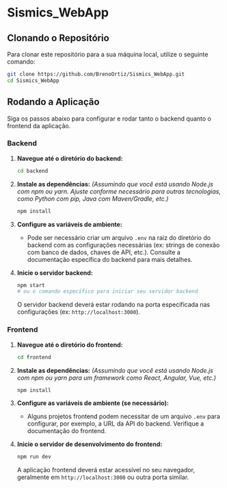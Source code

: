 # Sismics_WebApp

## Clonando o Repositório

Para clonar este repositório para a sua máquina local, utilize o seguinte comando:

```bash
git clone https://github.com/BrenoOrtiz/Sismics_WebApp.git
cd Sismics_WebApp
```

## Rodando a Aplicação

Siga os passos abaixo para configurar e rodar tanto o backend quanto o frontend da aplicação.

### Backend

1.  **Navegue até o diretório do backend:**

    ```bash
    cd backend
    ```

2.  **Instale as dependências:**
    _(Assumindo que você está usando Node.js com npm ou yarn. Ajuste conforme necessário para outras tecnologias, como Python com pip, Java com Maven/Gradle, etc.)_

    ```bash
    npm install
    ```

3.  **Configure as variáveis de ambiente:**

    -   Pode ser necessário criar um arquivo `.env` na raiz do diretório do backend com as configurações necessárias (ex: strings de conexão com banco de dados, chaves de API, etc.). Consulte a documentação específica do backend para mais detalhes.

4.  **Inicie o servidor backend:**
    ```bash
    npm start
    # ou o comando específico para iniciar seu servidor backend
    ```
    O servidor backend deverá estar rodando na porta especificada nas configurações (ex: `http://localhost:3000`).

### Frontend

1.  **Navegue até o diretório do frontend:**

    ```bash
    cd frontend
    ```

2.  **Instale as dependências:**
    _(Assumindo que você está usando Node.js com npm ou yarn para um framework como React, Angular, Vue, etc.)_

    ```bash
    npm install
    ```

3.  **Configure as variáveis de ambiente (se necessário):**

    -   Alguns projetos frontend podem necessitar de um arquivo `.env` para configurar, por exemplo, a URL da API do backend. Verifique a documentação do frontend.

4.  **Inicie o servidor de desenvolvimento do frontend:**
    ```bash
    npm run dev
    ```
    A aplicação frontend deverá estar acessível no seu navegador, geralmente em `http://localhost:3000` ou outra porta similar.
